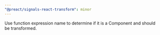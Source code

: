 ```yaml
---
"@preact/signals-react-transform": minor
---
```


Use function expression name to determine if it is a Component and should be transformed.
